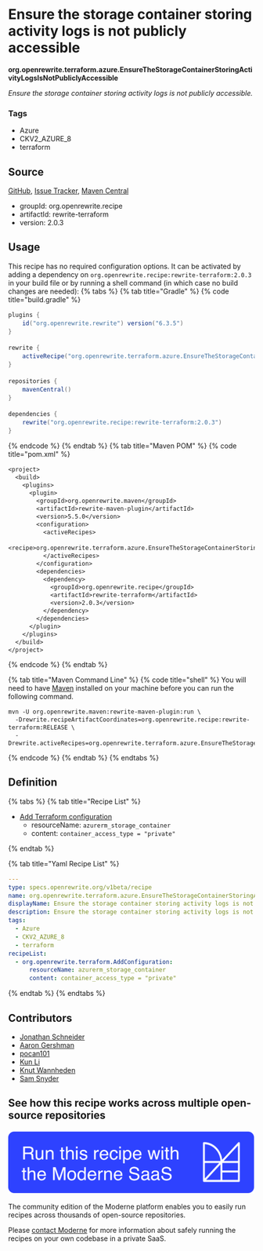 # Ensure the storage container storing activity logs is not publicly accessible

**org.openrewrite.terraform.azure.EnsureTheStorageContainerStoringActivityLogsIsNotPubliclyAccessible**

_Ensure the storage container storing activity logs is not publicly accessible._

### Tags

* Azure
* CKV2_AZURE_8
* terraform

## Source

[GitHub](https://github.com/openrewrite/rewrite-terraform/blob/main/src/main/resources/META-INF/rewrite/azure.yml), [Issue Tracker](https://github.com/openrewrite/rewrite-terraform/issues), [Maven Central](https://central.sonatype.com/artifact/org.openrewrite.recipe/rewrite-terraform/2.0.3/jar)

* groupId: org.openrewrite.recipe
* artifactId: rewrite-terraform
* version: 2.0.3


## Usage

This recipe has no required configuration options. It can be activated by adding a dependency on `org.openrewrite.recipe:rewrite-terraform:2.0.3` in your build file or by running a shell command (in which case no build changes are needed): 
{% tabs %}
{% tab title="Gradle" %}
{% code title="build.gradle" %}
```groovy
plugins {
    id("org.openrewrite.rewrite") version("6.3.5")
}

rewrite {
    activeRecipe("org.openrewrite.terraform.azure.EnsureTheStorageContainerStoringActivityLogsIsNotPubliclyAccessible")
}

repositories {
    mavenCentral()
}

dependencies {
    rewrite("org.openrewrite.recipe:rewrite-terraform:2.0.3")
}
```
{% endcode %}
{% endtab %}
{% tab title="Maven POM" %}
{% code title="pom.xml" %}
```markup
<project>
  <build>
    <plugins>
      <plugin>
        <groupId>org.openrewrite.maven</groupId>
        <artifactId>rewrite-maven-plugin</artifactId>
        <version>5.5.0</version>
        <configuration>
          <activeRecipes>
            <recipe>org.openrewrite.terraform.azure.EnsureTheStorageContainerStoringActivityLogsIsNotPubliclyAccessible</recipe>
          </activeRecipes>
        </configuration>
        <dependencies>
          <dependency>
            <groupId>org.openrewrite.recipe</groupId>
            <artifactId>rewrite-terraform</artifactId>
            <version>2.0.3</version>
          </dependency>
        </dependencies>
      </plugin>
    </plugins>
  </build>
</project>
```
{% endcode %}
{% endtab %}

{% tab title="Maven Command Line" %}
{% code title="shell" %}
You will need to have [Maven](https://maven.apache.org/download.cgi) installed on your machine before you can run the following command.

```shell
mvn -U org.openrewrite.maven:rewrite-maven-plugin:run \
  -Drewrite.recipeArtifactCoordinates=org.openrewrite.recipe:rewrite-terraform:RELEASE \
  -Drewrite.activeRecipes=org.openrewrite.terraform.azure.EnsureTheStorageContainerStoringActivityLogsIsNotPubliclyAccessible
```
{% endcode %}
{% endtab %}
{% endtabs %}

## Definition

{% tabs %}
{% tab title="Recipe List" %}
* [Add Terraform configuration](../../terraform/addconfiguration.md)
  * resourceName: `azurerm_storage_container`
  * content: `container_access_type = "private"`

{% endtab %}

{% tab title="Yaml Recipe List" %}
```yaml
---
type: specs.openrewrite.org/v1beta/recipe
name: org.openrewrite.terraform.azure.EnsureTheStorageContainerStoringActivityLogsIsNotPubliclyAccessible
displayName: Ensure the storage container storing activity logs is not publicly accessible
description: Ensure the storage container storing activity logs is not publicly accessible.
tags:
  - Azure
  - CKV2_AZURE_8
  - terraform
recipeList:
  - org.openrewrite.terraform.AddConfiguration:
      resourceName: azurerm_storage_container
      content: container_access_type = "private"

```
{% endtab %}
{% endtabs %}

## Contributors
* [Jonathan Schneider](mailto:jkschneider@gmail.com)
* [Aaron Gershman](mailto:aegershman@gmail.com)
* [pocan101](mailto:jcortesd@gmail.com)
* [Kun Li](mailto:kun@moderne.io)
* [Knut Wannheden](mailto:knut@moderne.io)
* [Sam Snyder](mailto:sam@moderne.io)


## See how this recipe works across multiple open-source repositories

[![Moderne Link Image](/.gitbook/assets/ModerneRecipeButton.png)](https://app.moderne.io/recipes/org.openrewrite.terraform.azure.EnsureTheStorageContainerStoringActivityLogsIsNotPubliclyAccessible)

The community edition of the Moderne platform enables you to easily run recipes across thousands of open-source repositories.

Please [contact Moderne](https://moderne.io/product) for more information about safely running the recipes on your own codebase in a private SaaS.
